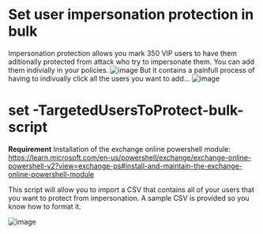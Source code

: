 # Set user impersonation protection in bulk

Impersonation protection allows you mark 350 VIP users to have them aditionally protected from attack who try to impersonate them. 
You can add them indivially in your policies. 
![image](https://github.com/LouisMastelinck/set--TargetedUsersToProtect-bulk-script/assets/17981130/26fd00ae-dac3-471d-a1d3-b590f1045aaa)
But it contains a painfull process of having to indivually click all the users you want to add... 
![image](https://github.com/LouisMastelinck/set--TargetedUsersToProtect-bulk-script/assets/17981130/43b359e2-21cd-41a9-be34-85b6ad47b7fc)


# set -TargetedUsersToProtect-bulk-script

**Requirement**
Installation of the exchange online powershell module: 
https://learn.microsoft.com/en-us/powershell/exchange/exchange-online-powershell-v2?view=exchange-ps#install-and-maintain-the-exchange-online-powershell-module


This script will allow you to import a CSV that contains all of your users that you want to protect from impersonation. 
A sample CSV is provided so you know how to format it. 

![image](https://github.com/LouisMastelinck/set--TargetedUsersToProtect-bulk-script/assets/17981130/d18238b0-506d-4853-aa40-545eee72102e)

